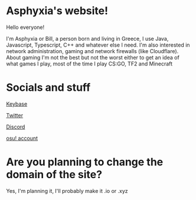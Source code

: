 # Asphyxia's website!




Hello everyone!

I'm Asphyxia or Bill, a person born and living in Greece, I use Java, Javascript, Typescript, C++ and whatever else I need. I'm also interested in network administration, gaming and network firewalls (like Cloudflare). About gaming I'm not the best but not the worst either to get an idea of what games I play, most of the time I play CS:GO, TF2 and Minecraft


 
# Socials and stuff

[Keybase](https://keybase.io/swavler)

[Twitter](https://twitter.com/catandth1ef)


[Discord](https://discord.com/users/699186744532402267)


[osu! account](https://osu.ppy.sh/users/17018413)


# Are you planning to change the domain of the site?

Yes, I'm planning it, I'll probably make it .io or .xyz







